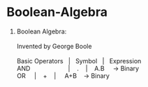 # Boolean-Algebra

1. Boolean Algebra:\
\
Invented by George Boole\
\
Basic Operators&nbsp;&nbsp;   |   &nbsp;&nbsp;Symbol&nbsp;&nbsp;    |   &nbsp;&nbsp;Expression\
    AND&nbsp;&nbsp;&nbsp;&nbsp;&nbsp;&nbsp;&nbsp;&nbsp;&nbsp;&nbsp;&nbsp;&nbsp;&nbsp;&nbsp;&nbsp;&nbsp;&nbsp;&nbsp;&nbsp;&nbsp;&nbsp;&nbsp;|&nbsp;&nbsp;&nbsp;&nbsp;.&nbsp;&nbsp;&nbsp;&nbsp;|&nbsp;&nbsp;&nbsp;&nbsp;A.B&nbsp;&nbsp;&nbsp;&nbsp; -> Binary\
    OR &nbsp;&nbsp;&nbsp;&nbsp;|&nbsp;&nbsp;&nbsp;&nbsp;+&nbsp;&nbsp;&nbsp;&nbsp;|&nbsp;&nbsp; &nbsp;&nbsp;A+B&nbsp;&nbsp;&nbsp;&nbsp;-> Binary
    
